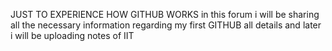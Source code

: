 JUST TO EXPERIENCE HOW GITHUB WORKS
in this forum i will be sharing all the necessary information regarding my first GITHUB all details and later i will be uploading notes of IIT
